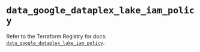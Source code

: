 # `data_google_dataplex_lake_iam_policy`

Refer to the Terraform Registry for docs: [`data_google_dataplex_lake_iam_policy`](https://registry.terraform.io/providers/hashicorp/google-beta/6.19.0/docs/data-sources/google_dataplex_lake_iam_policy).
